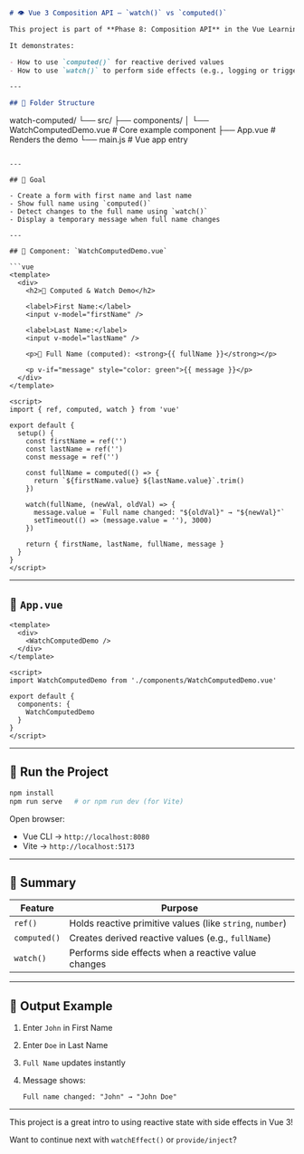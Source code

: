 ```markdown
# 👁️ Vue 3 Composition API – `watch()` vs `computed()`

This project is part of **Phase 8: Composition API** in the Vue Learning Journey.

It demonstrates:

- How to use `computed()` for reactive derived values
- How to use `watch()` to perform side effects (e.g., logging or triggering actions)

---

## 📁 Folder Structure

```

watch-computed/
└── src/
├── components/
│   └── WatchComputedDemo.vue   # Core example component
├── App.vue                     # Renders the demo
└── main.js                     # Vue app entry

````

---

## 🎯 Goal

- Create a form with first name and last name
- Show full name using `computed()`
- Detect changes to the full name using `watch()`
- Display a temporary message when full name changes

---

## 📄 Component: `WatchComputedDemo.vue`

```vue
<template>
  <div>
    <h2>🧠 Computed & Watch Demo</h2>

    <label>First Name:</label>
    <input v-model="firstName" />

    <label>Last Name:</label>
    <input v-model="lastName" />

    <p>👤 Full Name (computed): <strong>{{ fullName }}</strong></p>

    <p v-if="message" style="color: green">{{ message }}</p>
  </div>
</template>

<script>
import { ref, computed, watch } from 'vue'

export default {
  setup() {
    const firstName = ref('')
    const lastName = ref('')
    const message = ref('')

    const fullName = computed(() => {
      return `${firstName.value} ${lastName.value}`.trim()
    })

    watch(fullName, (newVal, oldVal) => {
      message.value = `Full name changed: "${oldVal}" → "${newVal}"`
      setTimeout(() => (message.value = ''), 3000)
    })

    return { firstName, lastName, fullName, message }
  }
}
</script>
````

---

## 📄 `App.vue`

```vue
<template>
  <div>
    <WatchComputedDemo />
  </div>
</template>

<script>
import WatchComputedDemo from './components/WatchComputedDemo.vue'

export default {
  components: {
    WatchComputedDemo
  }
}
</script>
```

---

## 🚀 Run the Project

```bash
npm install
npm run serve   # or npm run dev (for Vite)
```

Open browser:

* Vue CLI → `http://localhost:8080`
* Vite → `http://localhost:5173`

---

## 🧠 Summary

| Feature      | Purpose                                                   |
| ------------ | --------------------------------------------------------- |
| `ref()`      | Holds reactive primitive values (like `string`, `number`) |
| `computed()` | Creates derived reactive values (e.g., `fullName`)        |
| `watch()`    | Performs side effects when a reactive value changes       |

---

## 🧪 Output Example

1. Enter `John` in First Name
2. Enter `Doe` in Last Name
3. `Full Name` updates instantly
4. Message shows:

   ```
   Full name changed: "John" → "John Doe"
   ```

---

This project is a great intro to using reactive state with side effects in Vue 3!

Want to continue next with `watchEffect()` or `provide/inject`?

```